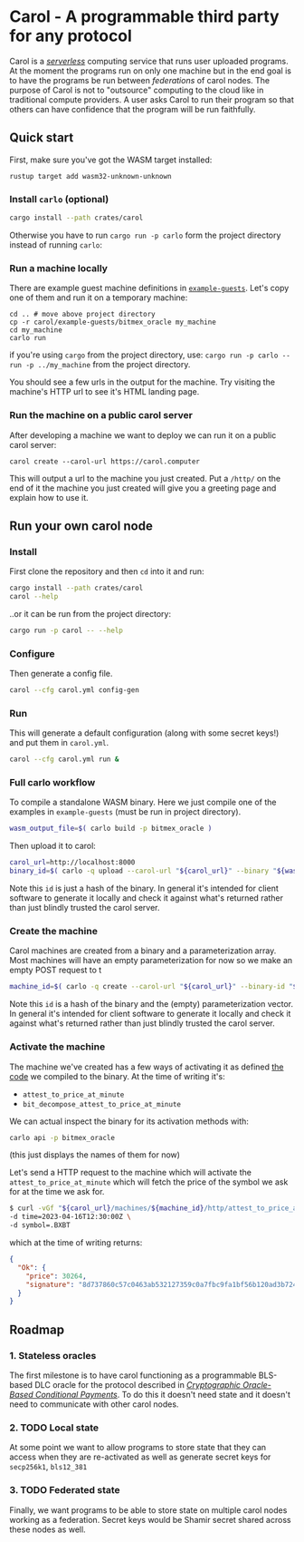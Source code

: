 # Carol - A programmable third party for any protocol

Carol is a [*serverless*](https://en.wikipedia.org/wiki/Serverless_computing) computing service that
runs user uploaded programs. At the moment the programs run on only one machine but in the end goal
is to have the programs be run between *federations* of carol nodes. The purpose of Carol is not to
"outsource" computing to the cloud like in traditional compute providers. A user asks Carol to run
their program so that others can have confidence that the program will be run faithfully.

## Quick start

First, make sure you've got the WASM target installed:

```
rustup target add wasm32-unknown-unknown
```

### Install `carlo` (optional)

```sh
cargo install --path crates/carol
```

Otherwise you have to run `cargo run -p carlo` form the project directory instead of running `carlo`:


### Run a machine locally

There are example guest machine definitions in [`example-guests`](./example-guests). Let's copy one
of them and run it on a temporary machine:

``` shell
cd .. # move above project directory
cp -r carol/example-guests/bitmex_oracle my_machine
cd my_machine
carlo run
```

if you're using `cargo` from the project directory, use: `cargo run -p carlo -- run -p ../my_machine` from the project directory.

You should see a few urls in the output for the machine. Try visiting the machine's HTTP url to see
it's HTML landing page.

### Run the machine on a public carol server

After developing a machine we want to deploy we can run it on a public carol server:


``` shell
carol create --carol-url https://carol.computer
```

This will output a url to the machine you just created. Put a `/http/` on the end of it the machine
you just created will give you a greeting page and explain how to use it.

## Run your own carol node

### Install

First clone the repository and then `cd` into it and run:

``` sh
cargo install --path crates/carol
carol --help
```

..or it can be run from the project directory:

``` sh
cargo run -p carol -- --help
```

### Configure

Then generate a config file.

``` sh
carol --cfg carol.yml config-gen
```

### Run

This will generate a default configuration (along with some secret keys!) and put them in `carol.yml`.

``` sh
carol --cfg carol.yml run &
```

### Full carlo workflow

To compile a standalone WASM binary. Here we just compile one of the examples in `example-guests`
(must be run in project directory).

``` sh
wasm_output_file=$( carlo build -p bitmex_oracle )
```

Then upload it to carol:

``` sh
carol_url=http://localhost:8000
binary_id=$( carlo -q upload --carol-url "${carol_url}" --binary "${wasm_output_file}" )
```

Note this `id` is just a hash of the binary. In general it's intended for client software to
generate it locally and check it against what's returned rather than just blindly trusted the carol
server.

### Create the machine

Carol machines are created from a binary and a parameterization array. Most machines will have an empty parameterization for now so we make an empty POST request to t

``` sh
machine_id=$( carlo -q create --carol-url "${carol_url}" --binary-id "${binary_id}" )
```

Note this `id` is a hash of the binary and the (empty) parameterization vector. In general it's
intended for client software to generate it locally and check it against what's returned rather than
just blindly trusted the carol server.

### Activate the machine

The machine we've created has a few ways of activating it as defined [the code](./example-guests/bitmex/src/lib.rs ) we compiled to the binary.
At the time of writing it's:

- `attest_to_price_at_minute`
- `bit_decompose_attest_to_price_at_minute`

We can actual inspect the binary for its activation methods with:

``` sh
carlo api -p bitmex_oracle
```

(this just displays the names of them for now)

Let's send a HTTP request to the machine which will activate the `attest_to_price_at_minute` which will fetch the price of the symbol we ask for at the time we ask for.


```sh
$ curl -vGf "${carol_url}/machines/${machine_id}/http/attest_to_price_at_minute" \
-d time=2023-04-16T12:30:00Z \
-d symbol=.BXBT
```

which at the time of writing returns:

``` json
{
  "Ok": {
    "price": 30264,
    "signature": "8d737860c57c0463ab532127359c0a7fbc9fa1bf56b120ad3b724637fb3a3c08d621ce5afe20de25889d14c7e23a0a4a19961cc08596f2c82fd84b9b00fa24b5fc4e67226300d855f6e51176d7ef73525e37d7baad6dae701271a0ede593000d"
  }
}
```

## Roadmap

### 1. Stateless oracles

The first milestone is to have carol functioning as a programmable BLS-based DLC oracle for the protocol described in *[Cryptographic Oracle-Based Conditional Payments]*.
To do this it doesn't need state and it doesn't need to communicate with other carol nodes.

### 2. TODO Local state

At some point we want to allow programs to store state that they can access when they are re-activated as well as generate secret keys for `secp256k1`, `bls12_381`

### 3. TODO Federated state

Finally, we want programs to be able to store state on multiple carol nodes working as a federation. Secret keys would be Shamir secret shared across these nodes as well.



[Cryptographic Oracle-Based Conditional Payments]: https://eprint.iacr.org/2022/499
